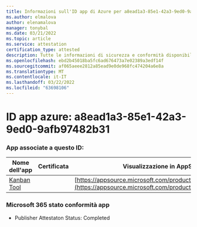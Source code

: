 ```yaml
---
title: Informazioni sull'ID app di Azure per a8ead1a3-85e1-42a3-9ed0-9afb97482b31
ms.author: elmalova
author: elenamalova
manager: tonybal
ms.date: 03/21/2022
ms.topic: article
ms.service: attestation
certification_type: attested
description: Tutte le informazioni di sicurezza e conformità disponibili per a8ead1a3-85e1-42a3-9ed0-9afb97482b31.
ms.openlocfilehash: ebd2b45018ba5fc6ad676473a7e02389a3edf14f
ms.sourcegitcommit: af065aeee2812a85ead9e0de968fc474204a6e8a
ms.translationtype: MT
ms.contentlocale: it-IT
ms.lasthandoff: 03/22/2022
ms.locfileid: "63698106"
---
```

# <a name="azure-app-id-a8ead1a3-85e1-42a3-9ed0-9afb97482b31"></a>ID app azure: a8ead1a3-85e1-42a3-9ed0-9afb97482b31


### <a name="apps-associated-with-this-id"></a>App associate a questo ID:
| **Nome dell'app** | **Certificata** | **Visualizzazione in AppSource** |
|--------------|---------------|-----------------------|
| [Kanban Tool](../forward/WA200002121.md) |  | [https://appsource.microsoft.com/product/office/WA200002121](https://appsource.microsoft.com/product/office/WA200002121) |

### <a name="microsoft-365-app-compliance-status"></a>Microsoft 365 stato conformità app
- Publisher Attestaton Status: Completed
